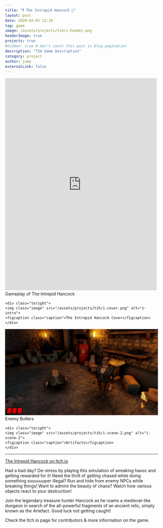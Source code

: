 ```yaml
---
title: "🕴️ The Intrepid Hancock 💎"
layout: post
date: 2020-02-01 12:34
tag: game
image: /assets/projects/tih/i-header.png
headerImage: true
projects: true
#hidden: true # don't count this post in blog pagination
description: "TIH Game Description"
category: project
author: juma
externalLink: false
---
```


<div class="side-by-side">
    <div class="toleft">
    <iframe width="500" height="700" src="https://www.youtube.com/embed/FXXhBOxamfQ" frameborder="0" allowfullscreen></iframe>
    <figcaption class="caption">Gameplay of The Intrepid Hancock</figcaption>
    </div>

    <div class="toright">
    <img class="image" src="/assets/projects/tih/i-cover.png" alt="z-intro">
    <figcaption class="caption">The Intrepid Hancock Cover</figcaption>
    </div>
</div>

<div class="side-by-side">
    <div class="toleft">
    <img class="image" src="/assets/projects/tih/i-scene-1.png" alt="i-scene-1">
    <figcaption class="caption">Enemy Butlers</figcaption>
    </div>

    <div class="toright">
    <img class="image" src="/assets/projects/tih/i-scene-2.png" alt="i-scene-2">
    <figcaption class="caption">Artifacts</figcaption>
    </div>
</div>

---

[The Intrepid Hancock on Itch.io](https://flamencoman.itch.io/the-intre)

Had a bad day? De-stress by playing this simulation of wreaking havoc and getting rewarded for it! Need the thrill of getting chased while doing something suuuuuuper illegal? Run and hide from enemy NPCs while breaking things! Want to admire the beauty of chaos? Watch how various objects react to your destruction!

Join the legendary treasure hunter Hancock as he roams a medieval-like dungeon in search of the all-powerful fragments of an ancient relic, simply known as the Artefact. Good luck not getting caught!

Check the Itch.io page for contributors & more information on the game.


